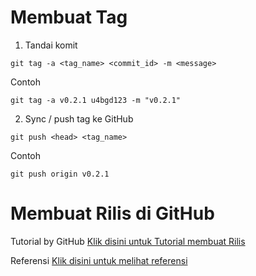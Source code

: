 
# Membuat Tag

1. Tandai komit
```
git tag -a <tag_name> <commit_id> -m <message>
```

Contoh
```
git tag -a v0.2.1 u4bgd123 -m "v0.2.1"
```

2. Sync / push tag ke GitHub
```
git push <head> <tag_name>
```

Contoh
```
git push origin v0.2.1
```

# Membuat Rilis di GitHub

Tutorial by GitHub
[Klik disini untuk Tutorial membuat Rilis](https://docs.github.com/en/repositories/releasing-projects-on-github/managing-releases-in-a-repository)

Referensi
[Klik disini untuk melihat referensi](https://semver.org/)
